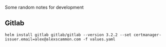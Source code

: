 Some random notes for development


## Gitlab

`helm install gitlab gitlab/gitlab --version 3.2.2 --set certmanager-issuer.email=alex@alexscammon.com -f values.yaml`